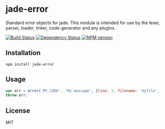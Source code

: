 # jade-error

Standard error objects for jade.  This module is intended for use by the lexer, parser, loader, linker, code-generator and any plugins.

[![Build Status](https://img.shields.io/travis/jadejs/jade-error/master.svg)](https://travis-ci.org/jadejs/jade-error)
[![Dependency Status](https://img.shields.io/gemnasium/jadejs/jade-error.svg)](https://gemnasium.com/jadejs/jade-error)
[![NPM version](https://img.shields.io/npm/v/jade-error.svg)](https://www.npmjs.org/package/jade-error)

## Installation

    npm install jade-error

## Usage

```js
var err = error('MY_CODE', 'My message', {line: 3, filename: 'myfile', src: 'foo\nbar\nbaz\nbash\nbing'});
throw err;
```

## License

  MIT
